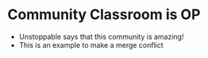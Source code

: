 # Community Classroom is OP

- Unstoppable says that this community is amazing!
- This is an example to make a merge conflict
